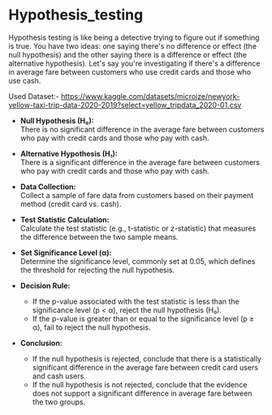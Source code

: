 # Hypothesis_testing

Hypothesis testing is like being a detective trying to figure out if something is true. You have two ideas: one saying there's no difference or effect (the null hypothesis) and the other saying there is a difference or effect (the alternative hypothesis). Let's say you're investigating if there's a difference in average fare between customers who use credit cards and those who use cash.

Used Dataset:- https://www.kaggle.com/datasets/microize/newyork-yellow-taxi-trip-data-2020-2019?select=yellow_tripdata_2020-01.csv


- **Null Hypothesis (H₀):**  
  There is no significant difference in the average fare between customers who pay with credit cards and those who pay with cash.

- **Alternative Hypothesis (H₁):**  
  There is a significant difference in the average fare between customers who pay with credit cards and those who pay with cash.

- **Data Collection:**  
  Collect a sample of fare data from customers based on their payment method (credit card vs. cash).

- **Test Statistic Calculation:**  
  Calculate the test statistic (e.g., t-statistic or z-statistic) that measures the difference between the two sample means.

- **Set Significance Level (α):**  
  Determine the significance level, commonly set at 0.05, which defines the threshold for rejecting the null hypothesis.

- **Decision Rule:**  
  - If the p-value associated with the test statistic is less than the significance level (p < α), reject the null hypothesis (H₀).  
  - If the p-value is greater than or equal to the significance level (p ≥ α), fail to reject the null hypothesis.

- **Conclusion:**  
  - If the null hypothesis is rejected, conclude that there is a statistically significant difference in the average fare between credit card users and cash users.  
  - If the null hypothesis is not rejected, conclude that the evidence does not support a significant difference in average fare between the two groups.


